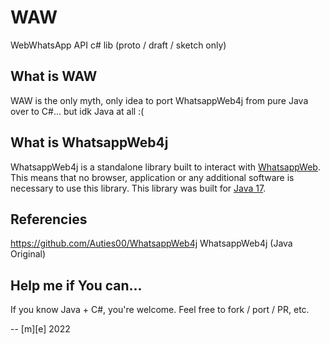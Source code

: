 # WAW

WebWhatsApp API c# lib (proto / draft / sketch only)

## What is WAW

WAW is the only myth, only idea to port WhatsappWeb4j from pure Java over to C#... but idk Java at all :(

## What is WhatsappWeb4j
WhatsappWeb4j is a standalone library built to interact with [WhatsappWeb](https://web.whatsapp.com/). This means that no browser, application or
any additional software is necessary to use this library. This library was built for [Java 17](https://openjdk.java.net/projects/jdk/17/). 

## Referencies
https://github.com/Auties00/WhatsappWeb4j  WhatsappWeb4j (Java Original) 

## Help me if You can...
If you know Java + C#, you're welcome. Feel free to fork / port / PR, etc. 

-- [m][e] 2022

